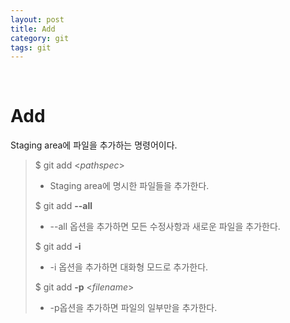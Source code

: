 ```yaml
---
layout: post
title: Add
category: git
tags: git
---
```


&nbsp;

# Add

Staging area에 파일을 추가하는 명령어이다.

> $ git add \<*pathspec*>
>
> - Staging area에 명시한 파일들을 추가한다.
>
> $ git add **\--all**
>
> - \--all 옵션을 추가하면  모든 수정사항과 새로운 파일을 추가한다.
>
> $ git add **-i**
>
> - -i 옵션을 추가하면 대화형 모드로 추가한다.
>
> $ git add **-p** \<*filename*>
>
> - -p옵션을 추가하면 파일의 일부만을 추가한다.


